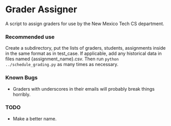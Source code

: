 # Grader Assigner
A script to assign graders for use by the New Mexico Tech CS department.

### Recommended use

Create a subdirectory, put the lists of graders, students, assignments inside in the same
format as in test_case. If applicable, add any historical data in files named
{assignment_name}.csv. Then run `python ../schedule_grading.py` as many times as necessary.

### Known Bugs
* Graders with underscores in their emails will probably break things horribly.

### TODO
* Make a better name.